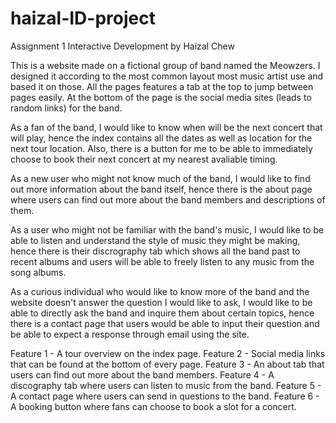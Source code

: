 # haizal-ID-project
Assignment 1 Interactive Development by Haizal Chew

This is a website made on a fictional group of band named the Meowzers. I designed it according to the most common layout 
most music artist use and based it on those. All the pages features a tab at the top to jump between pages easily. At the 
bottom of the page is the social media sites (leads to random links) for the band. 

As a fan of the band, I would like to know when will be the next concert that will play, hence the index contains all the
dates as well as location for the next tour location. Also, there is a button for me to be able to immediately choose to 
book their next concert at my nearest avaliable timing.

As a new user who might not know much of the band, I would like to find out more information about the band itself, hence
there is the about page where users can find out more about the band members and descriptions of them.

As a user who might not be familiar with the band's music, I would like to be able to listen and understand the style of 
music they might be making, hence there is their discrography tab which shows all the band past to recent albums and users
will be able to freely listen to any music from the song albums.

As a curious individual who would like to know more of the band and the website doesn't answer the question I would like to
ask, I would like to be able to directly ask the band and inquire them about certain topics, hence there is a contact page
that users would be able to input their question and be able to expect a response through email using the site.

Feature 1 - A tour overview on the index page.
Feature 2 - Social media links that can be found at the bottom of every page.
Feature 3 - An about tab that users can find out more about the band members.
Feature 4 - A discography tab where users can listen to music from the band.
Feature 5 - A contact page where users can send in questions to the band.
Feature 6 - A booking button where fans can choose to book a slot for a concert.